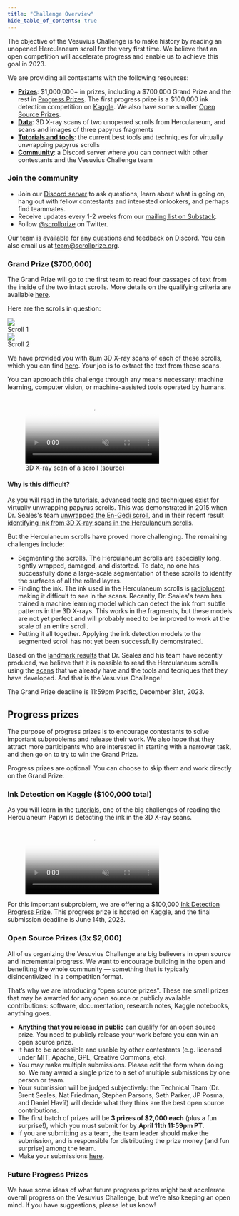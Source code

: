 ```yaml
---
title: "Challenge Overview"
hide_table_of_contents: true
---
```


<head>
  <html data-theme="dark" />

  <meta
    name="description"
    content="A $1,000,000+ machine learning and computer vision competition"
  />

  <meta property="og:type" content="website" />
  <meta property="og:url" content="https://scrollprize.org" />
  <meta property="og:title" content="Vesuvius Challenge" />
  <meta
    property="og:description"
    content="A $1,000,000+ machine learning and computer vision competition"
  />
  <meta
    property="og:image"
    content="https://scrollprize.org/img/social/opengraph.jpg"
  />

  <meta property="twitter:card" content="summary_large_image" />
  <meta property="twitter:url" content="https://scrollprize.org" />
  <meta property="twitter:title" content="Vesuvius Challenge" />
  <meta
    property="twitter:description"
    content="A $1,000,000+ machine learning and computer vision competition"
  />
  <meta
    property="twitter:image"
    content="https://scrollprize.org/img/social/opengraph.jpg"
  />
</head>

The objective of the Vesuvius Challenge is to make history by reading an unopened Herculaneum scroll for the very first time. We believe that an open competition will accelerate progress and enable us to achieve this goal in 2023.

<div>We are providing all contestants with the following resources:</div>

- **[Prizes](/overview#grand-prize-150000)**: $1,000,000+ in prizes, including a $700,000 Grand Prize and the rest in [Progress Prizes](/overview#progress-prizes-100000). The first progress prize is a $100,000 ink detection competition on [Kaggle](https://www.kaggle.com/competitions/vesuvius-challenge-ink-detection). We also have some smaller [Open Source Prizes](/overview#open-source-prizes-3x-2000).
- **[Data](/data)**: 3D X-ray scans of two unopened scrolls from Herculaneum, and scans and images of three papyrus fragments
- **[Tutorials and tools](/tutorial1)**: the current best tools and techniques for virtually unwrapping papyrus scrolls
- **[Community](/participate)**: a Discord server where you can connect with other contestants and the Vesuvius Challenge team

### Join the community

- Join our [Discord server](https://discord.gg/6FgWYNjb4N) to ask questions, learn about what is going on, hang out with fellow contestants and interested onlookers, and perhaps find teammates.
- Receive updates every 1-2 weeks from our [mailing list on Substack](https://scrollprize.substack.com).
- Follow [@scrollprize](https://twitter.com/scrollprize) on Twitter.

Our team is available for any questions and feedback on Discord. You can also email us at team@scrollprize.org.


### Grand Prize ($700,000)

The Grand Prize will go to the first team to read four passages of text from the inside of the two intact scrolls. More details on the qualifying criteria are available [here](/participate).

Here are the scrolls in question:

<div className="flex w-[100%]">
    <div className="w-[100%] mb-2 mr-2"><img src="/img/overview/scroll1-small.jpg" className="w-[100%]"/><figcaption className="mt-0">Scroll 1</figcaption></div>
    <div className="w-[100%] mb-2"><img src="/img/overview/scroll2-small.jpg" className="w-[100%]"/><figcaption className="mt-0">Scroll 2</figcaption></div>
</div>

We have provided you with 8µm 3D X-ray scans of each of these scrolls, which you can find [here](/data). Your job is to extract the text from these scans.

You can approach this challenge through any means necessary: machine learning, computer vision, or machine-assisted tools operated by humans.

<figure>
  <video autoPlay playsInline loop muted className="w-[100%]" poster="/img/overview/scroll-inside-animation-4.jpg">
    <source src="/img/overview/scroll-inside-animation-4.webm" type="video/webm"/>
    <source src="/img/overview/scroll-inside-animation-4.mp4" type="video/mp4"/>
  </video>
  <figcaption className="mt-0">3D X-ray scan of a scroll <a href="https://www.youtube.com/watch?v=PpNq2cFotyY">(source)</a></figcaption>
</figure>

#### Why is this difficult?

As you will read in the [tutorials](/tutorial1), advanced tools and techniques exist for virtually unwrapping papyrus scrolls. This was demonstrated in 2015 when Dr. Seales's team [unwrapped the En-Gedi scroll](https://www2.cs.uky.edu/dri/the-scroll-from-en-gedi/), and in their recent result [identifying ink from 3D X-ray scans in the Herculaneum scrolls](https://raw.githubusercontent.com/educelab/EduceLab-Scrolls/main/paper/EduceLab-Scrolls.pdf).

<div>But the Herculaneum scrolls have proved more challenging. The remaining challenges include:</div>

- Segmenting the scrolls. The Herculaneum scrolls are especially long, tightly wrapped, damaged, and distorted. To date, no one has successfully done a large-scale segmentation of these scrolls to identify the surfaces of all the rolled layers.
- Finding the ink. The ink used in the Herculaneum scrolls is [radiolucent](https://en.wikipedia.org/wiki/Radiodensity), making it difficult to see in the scans. Recently, Dr. Seales's team has trained a machine learning model which can detect the ink from subtle patterns in the 3D X-rays. This works in the fragments, but these models are not yet perfect and will probably need to be improved to work at the scale of an entire scroll.
- Putting it all together. Applying the ink detection models to the segmented scroll has not yet been successfully demonstrated.

Based on the [landmark results](https://raw.githubusercontent.com/educelab/EduceLab-Scrolls/main/paper/EduceLab-Scrolls.pdf) that Dr. Seales and his team have recently produced, we believe that it is possible to read the Herculaneum scrolls using the [scans](/data) that we already have and the tools and tecniques that they have developed. And that is the Vesuvius Challenge!

The Grand Prize deadline is 11:59pm Pacific, December 31st, 2023.

## Progress prizes

The purpose of progress prizes is to encourage contestants to solve important subproblems and release their work. We also hope that they attract more participants who are interested in starting with a narrower task, and then go on to try to win the Grand Prize.

Progress prizes are optional! You can choose to skip them and work directly on the Grand Prize.

### Ink Detection on Kaggle ($100,000 total)

As you will learn in the [tutorials](/tutorial1), one of the big challenges of reading the Herculaneum Papyri is detecting the ink in the 3D X-ray scans.

<figure>
  <video autoPlay playsInline loop muted className="w-[100%]" poster="/img/tutorials/ink-detection-anim2-dark.jpg">
    <source src="/img/tutorials/ink-detection-anim2-dark.webm" type="video/webm"/>
    <source src="/img/tutorials/ink-detection-anim2-dark.mp4" type="video/mp4"/>
  </video>
</figure>

For this important subproblem, we are offering a $100,000 [Ink Detection Progress Prize](https://www.kaggle.com/competitions/vesuvius-challenge-ink-detection/). This progress prize is hosted on Kaggle, and the final submission deadline is June 14th, 2023.

### Open Source Prizes (3x $2,000)

All of us organizing the Vesuvius Challenge are big believers in open source and  incremental progress. We want to encourage building in the open and benefiting the whole community — something that is typically disincentivized in a competition format.

That’s why we are introducing “open source prizes”. These are small prizes that may be awarded for any open source or publicly available contributions: software, documentation, research notes, Kaggle notebooks, anything goes.

* **Anything that you release in public** can qualify for an open source prize. You need to publicly release your work before you can win an open source prize.
* It has to be accessible and usable by other contestants (e.g. licensed under MIT, Apache, GPL, Creative Commons, etc).
* You may make multiple submissions. Please edit the form when doing so. We may award a single prize to a set of multiple submissions by one person or team.
* Your submission will be judged subjectively: the Technical Team (Dr. Brent Seales, Nat Friedman, Stephen Parsons, Seth Parker, JP Posma, and Daniel Havíř) will decide what they think are the best open source contributions.
* The first batch of prizes will be **3 prizes of $2,000 each** (plus a fun surprise!), which you must submit for by **April 11th 11:59pm PT**.
* If you are submitting as a team, the team leader should make the submission, and is responsible for distributing the prize money (and fun surprise) among the team.
* Make your submissions [here](https://forms.gle/4qiDBW4uxKET87oh8).

### Future Progress Prizes

We have some ideas of what future progress prizes might best accelerate overall progress on the Vesuvius Challenge, but we’re also keeping an open mind. If you have suggestions, please let us know!

